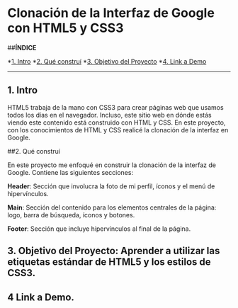 # Clonación de la Interfaz de Google con HTML5 y CSS3

##**ÍNDICE**

*[1. Intro](#)
*[2. Qué construí](#)
*[3. Objetivo del Proyecto](#)
*[4. Link a Demo](#)

****

## 1. Intro

HTML5 trabaja de la mano con CSS3 para crear páginas web que usamos todos los días en el navegador. Incluso, este sitio web en dónde estás viendo este contenido 
está construido con HTML y CSS. En este proyecto, con los conocimientos de HTML y CSS realicé la clonación de la interfaz en Google. 

##2. Qué construí 

En este proyecto me enfoqué en construir la clonación de la interfaz de Google. Contiene las siguientes secciones: 

**Header**: Sección que involucra la foto de mi perfil, íconos y el menú de hipervínculos.

**Main**: Sección del contenido para los elementos centrales de la página: logo, barra de búsqueda, íconos y botones. 

**Footer**: Sección que incluye hipervínculos al final de la página. 

## 3. Objetivo del Proyecto: Aprender a utilizar las etiquetas estándar de HTML5 y los estilos de CSS3. 

## 4 Link a Demo.
